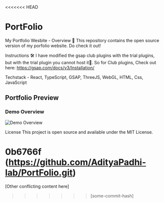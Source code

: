 <<<<<<< HEAD

PortFolio
=======

My Portfolio Wesbite - Overview 🚀
This repository contains the open source version of my porfolio website. Do check it out!

Instructions 🛠️
I have modified the gsap club plugins with the trial plugins, but with the trial plugin you cannot host it🔴. So for Club plugins, Check out here: https://gsap.com/docs/v3/Installation/

Techstack - React, TypeScript, GSAP, ThreeJS, WebGL, HTML, Css, JavaScript

## Portfolio Preview

### Demo Overview
![Demo Overview](assets/images/Screenshot%202025-02-10%20104004.png)


License
This project is open source and available under the MIT License.

0b6766f (https://github.com/AdityaPadhi-lab/PortFolio.git)
=======
[Other conflicting content here]
>>>>>>> [some-commit-hash]
